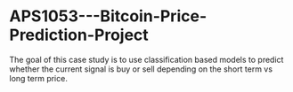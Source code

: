 # APS1053---Bitcoin-Price-Prediction-Project
The goal of this case study is to use classification based models to predict whether the current signal is buy or sell depending on the short term vs long term price.
